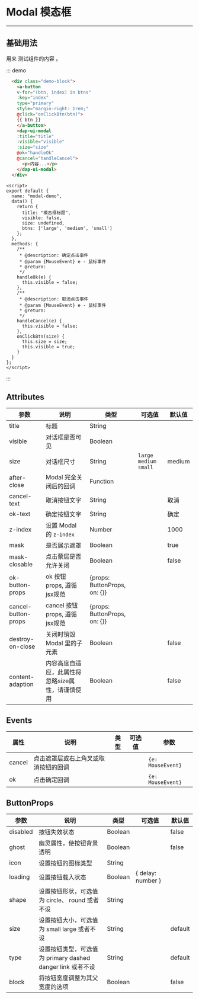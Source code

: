 <!--
 * @Author: your name
 * @Date: 2020-02-13 15:02:48
 * @LastEditTime : 2020-02-15 14:26:52
 * @LastEditors  : Please set LastEditors
 * @Description: In User Settings Edit
 * @FilePath: /dap-vue-ui/examples/docs/modal.md
 -->
# Modal 模态框

<!-- {.md} -->

---

<!-- {.md} -->

## 基础用法

<!-- {.md} -->


用来<!-- {.md} --> 测试组件的内容 <!-- {.md} -->。

<modal-demo></modal-demo>

::: demo

```html
  <div class="demo-block">
    <a-button
    v-for="(btn, index) in btns"
    :key="index"
    type="primary"
    style="margin-right: 1rem;"
    @click="onClickBtn(btn)">
    {{ btn }}
    </a-button>
    <dap-ui-modal
    :title="title"
    :visible="visible"
    :size="size"
    @ok="handleOk"
    @cancel="handleCancel">
      <p>内容...</p>
    </dap-ui-modal>
  </div>
```

```
<script>
export default {
  name: "modal-demo",
  data() {
    return {
      title: "模态框标题",
      visible: false,
      size: undefined,
      btns: ['large', 'medium', 'small']
    };
  },
  methods: {
    /**
     * @description: 确定点击事件
     * @param {MouseEvent} e - 鼠标事件
     * @return: 
     */
    handleOk(e) {
      this.visible = false;
    },
    /**
     * @description: 取消点击事件
     * @param {MouseEvent} e - 鼠标事件
     * @return: 
     */
    handleCancel(e) {
      this.visible = false;
    },
    onClickBtn(size) {
      this.size = size;
      this.visible = true;
    }
  }
};
</script>
```

:::

## Attributes

<!-- {.md} -->

| 参数    | 说明        | 类型     | 可选值  |  默认值    |
| -------| -----------| -------- | ------ | --------- |
| title    |  标题       | String   |        |           | 
| visible    |  对话框是否可见       | Boolean   |        |           | 
| size    |  对话框尺寸       | String   |  `large` `medium` `small`      |  medium         | 
| after-close    |  Modal 完全关闭后的回调       | Function   |        |           | 
| cancel-text    |  取消按钮文字       | String   |        |  取消         | 
| ok-text    |  确定按钮文字       | String   |        |  确定         | 
| z-index    |  设置 Modal 的 `z-index`       | Number   |        |  1000         | 
| mask    |  是否展示遮罩       | Boolean   |        |  true         | 
| mask-closable    |  点击蒙层是否允许关闭       | Boolean   |        |  false         | 
| ok-button-props    |  ok 按钮 props, 遵循 jsx规范       | 	{props: ButtonProps, on: {}}   |        |           | 
| cancel-button-props    |  cancel 按钮 props, 遵循 jsx规范       | 	{props: ButtonProps, on: {}}   |        |           | 
| destroy-on-close    |  关闭时销毁 Modal 里的子元素       | 	Boolean   |        |  false         | 
| content-adaption    |  内容高度自适应，此属性将忽略size属性，请谨慎使用       | 	Boolean   |        |  false         | 

## Events

<!-- {.md} -->

| 属性    | 说明        | 类型     | 可选值  |  参数    |
| -------| -----------| -------- | ------ | --------- |
| cancel    |  点击遮罩层或右上角叉或取消按钮的回调       |      |        |  `{e: MouseEvent}`         | 
| ok    |  点击确定回调	       |      |        |  `{e: MouseEvent}`         | 


## ButtonProps

<!-- {.md} -->

| 参数    | 说明        | 类型     | 可选值  |  默认值    |
| -------| -----------| -------- | ------ | --------- |
| disabled    |  按钮失效状态	       | Boolean   |        |   false     | 
| ghost    |  幽灵属性，使按钮背景透明	       | Boolean   |        |   false     | 
| icon    |  设置按钮的图标类型		       | String   |        |        | 
| loading    |  设置按钮载入状态	       | Boolean | { delay: number }   |        |   false     | 
| shape    |  设置按钮形状，可选值为 circle、 round 或者不设	       | String   |        |        | 
| size    |  设置按钮大小，可选值为 small large 或者不设	       | String   |        |   default     | 
| type    |  设置按钮类型，可选值为 primary dashed danger link 或者不设	       | String   |        |   default     | 
| block    |  将按钮宽度调整为其父宽度的选项		       | Boolean   |        |   false     | 
